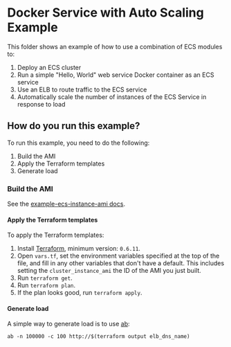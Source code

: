 # Docker Service with Auto Scaling Example

This folder shows an example of how to use a combination of ECS modules to:

1. Deploy an ECS cluster
1. Run a simple "Hello, World" web service Docker container as an ECS service
1. Use an ELB to route traffic to the ECS service
1. Automatically scale the number of instances of the ECS Service in response to load

## How do you run this example?

To run this example, you need to do the following:

1. Build the AMI
1. Apply the Terraform templates
1. Generate load

### Build the AMI

See the [example-ecs-instance-ami docs](/examples/example-ecs-instance-ami).

#### Apply the Terraform templates

To apply the Terraform templates:

1. Install [Terraform](https://www.terraform.io/), minimum version: `0.6.11`.
1. Open `vars.tf`, set the environment variables specified at the top of the file, and fill in any other variables that
   don't have a default. This includes setting the `cluster_instance_ami` the ID of the AMI you just built.
1. Run `terraform get`.
1. Run `terraform plan`.
1. If the plan looks good, run `terraform apply`.

#### Generate load

A simple way to generate load is to use [ab](http://httpd.apache.org/docs/2.4/programs/ab.html):

```
ab -n 100000 -c 100 http://$(terraform output elb_dns_name)
```